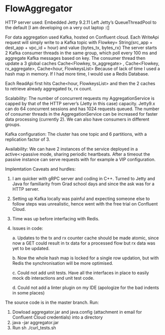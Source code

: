 # FlowAggregator

HTTP server used: Embedded Jetty 9.2.11
Left Jetty’s QueueThreadPool to the default [I am developing on a very out laptop :(]

For data aggregation used Kafka, hosted on Confluent cloud.
Each WriteApi request will simply write to a Kafka topic with Flowkey= String(src_app + dest_app + vpc_id + hour) and value {bytes_tx, bytes_rx}
The server starts 2 Kafka consumer threads in the same group, which poll every 100 ms and aggregate Kafka messages based on key.
The consumer thread then update a 3 global caches Cache<Flowkey, tx_aggregate> , Cache<Flowkey, rx_aggregate>, Cache<hour, FlowkeysList>
Because of lack of time I used a hash map in memory. If I had more time, I would use a Redis Database.

Each ReadApi first hits Cache<hour, FlowkeysList> and then the 2 caches to retrieve already aggregated tx, rx count.

Scalability:
The number of concurrent requests my AggregationService is capped by that of the HTTP server’s (Jetty in this case) capacity. Jetty9.x can do 64 concurrent sessions and has 1024 requests queued.
The number of consumer threads in the AggregationService can be increased for faster data processing (currently 2). We can also have consumers in different groups.

Kafka configuration: The cluster has one topic and 6 partitions, with a replication factor of 3.

Availability:
We can have 2 instances of the service deployed in a active<>passive mode, sharing periodic heartbeats. After a timeout the passive instance can serve requests with for example a VIP configuration.

Implemtation Caveats and hurdles:
1. I am quicker with gRPC server and coding in C++. Turned to Jetty and Java for familiarity 
from Grad school days and since the ask was for a HTTP server.
2. Setting up Kafka locally was painful and expecting someone else to follow steps was unrealistic, hence went with the free trial on Confluent Cloud.
3. Time was up before interfacing with Redis.
4. Issues in code: 
	
	a. Updates to the tx and rx counter cache should be made atomic, since now a GET could result in tx data for a processed flow but rx data was yet to be updated.
	
	b. Now the whole hash map is locked for a single row updation, but with Redis the synchronisation will be more optimised.
	
	c. Could not add unit tests. Have all the interfaces in place to easily mock db interactions and unit test code.
	
	d. Could not add a linter plugin on my IDE (apologize for the bad indents in some places)
  
The source code is in the master branch.
Run:
1. Dowload aggregator.jar and java.config (attachment in email for Confluent Cloud credentials) into a directory
2. java -jar aggregator.jar
3. Run sh ./curl_tests.sh
